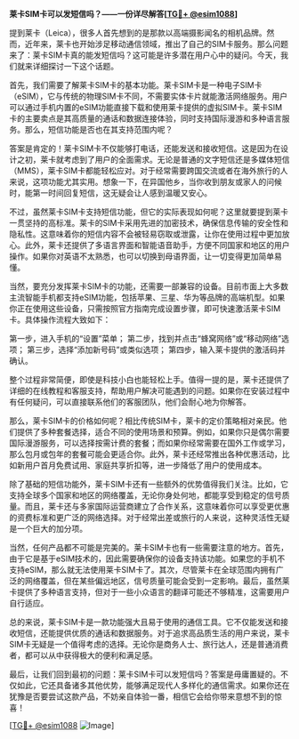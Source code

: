 **莱卡SIM卡可以发短信吗？——一份详尽解答[[TG💪+ @esim1088](https://t.me/s/esim1088)]**

提到莱卡（Leica），很多人首先想到的是那款以高端摄影闻名的相机品牌。然而，近年来，莱卡也开始涉足移动通信领域，推出了自己的SIM卡服务。那么问题来了：莱卡SIM卡真的能发短信吗？这可能是许多潜在用户心中的疑问。今天，我们就来详细探讨一下这个话题。

首先，我们需要了解莱卡SIM卡的基本功能。莱卡SIM卡是一种电子SIM卡（eSIM），它与传统的物理SIM卡不同，不需要实体卡片就能激活网络服务。用户可以通过手机内置的eSIM功能直接下载和使用莱卡提供的虚拟SIM卡。莱卡SIM卡的主要卖点是其高质量的通话和数据连接体验，同时支持国际漫游和多种语言服务。那么，短信功能是否也在其支持范围内呢？

答案是肯定的！莱卡SIM卡不仅能够打电话，还能发送和接收短信。这是因为在设计之初，莱卡就考虑到了用户的全面需求。无论是普通的文字短信还是多媒体短信（MMS），莱卡SIM卡都能轻松应对。对于经常需要跨国交流或者在海外旅行的人来说，这项功能尤其实用。想象一下，在异国他乡，当你收到朋友或家人的问候时，能第一时间回复短信，这无疑会让人感到温暖又安心。

不过，虽然莱卡SIM卡支持短信功能，但它的实际表现如何呢？这里就要提到莱卡一贯坚持的高标准。莱卡的SIM卡采用先进的加密技术，确保信息传输的安全性和隐私性。这意味着你的短信内容不会被轻易窃取或泄露，让你在使用过程中更加放心。此外，莱卡还提供了多语言界面和智能语音助手，方便不同国家和地区的用户操作。如果你对英语不太熟悉，也可以切换到母语界面，让一切变得更加简单易懂。

当然，要充分发挥莱卡SIM卡的功能，还需要一部兼容的设备。目前市面上大多数主流智能手机都支持eSIM功能，包括苹果、三星、华为等品牌的高端机型。如果你正在使用这些设备，只需按照官方指南完成设置步骤，即可快速激活莱卡SIM卡。具体操作流程大致如下：

第一步，进入手机的“设置”菜单；
第二步，找到并点击“蜂窝网络”或“移动网络”选项；
第三步，选择“添加新号码”或类似选项；
第四步，输入莱卡提供的激活码并确认。

整个过程非常简便，即使是科技小白也能轻松上手。值得一提的是，莱卡还提供了详细的在线教程和客服支持，帮助用户解决可能遇到的问题。如果你在安装过程中有任何疑问，可以直接联系他们的客服团队，他们会耐心地为你解答。

那么，莱卡SIM卡的价格如何呢？相比传统SIM卡，莱卡的定价策略相对亲民。他们提供了多种套餐选择，适合不同的使用场景和预算。例如，如果你只是偶尔需要国际漫游服务，可以选择按需计费的套餐；而如果你经常需要在国外工作或学习，那么包月或包年的套餐可能会更适合你。此外，莱卡还经常推出各种优惠活动，比如新用户首月免费试用、家庭共享折扣等，进一步降低了用户的使用成本。

除了基础的短信功能外，莱卡SIM卡还有一些额外的优势值得我们关注。比如，它支持全球多个国家和地区的网络覆盖，无论你身处何地，都能享受到稳定的信号质量。而且，莱卡还与多家国际运营商建立了合作关系，这意味着你可以享受更优惠的资费标准和更广泛的网络选择。对于经常出差或旅行的人来说，这种灵活性无疑是一个巨大的加分项。

当然，任何产品都不可能是完美的。莱卡SIM卡也有一些需要注意的地方。首先，由于它是基于eSIM技术的，因此需要确保你的设备支持该功能。如果您的手机不支持eSIM，那么就无法使用莱卡SIM卡了。其次，尽管莱卡在全球范围内拥有广泛的网络覆盖，但在某些偏远地区，信号质量可能会受到一定影响。最后，虽然莱卡提供了多种语言支持，但对于一些小众语言的翻译可能还不够精准，这需要用户自行适应。

总的来说，莱卡SIM卡是一款功能强大且易于使用的通信工具。它不仅能发送和接收短信，还能提供优质的通话和数据服务。对于追求高品质生活的用户来说，莱卡SIM卡无疑是一个值得考虑的选择。无论你是商务人士、旅行达人，还是普通消费者，都可以从中获得极大的便利和满足感。

最后，让我们回到最初的问题：莱卡SIM卡可以发短信吗？答案是毋庸置疑的。不仅如此，它还具备诸多其他优势，能够满足现代人多样化的通信需求。如果你还在犹豫是否要尝试这款产品，不妨亲自体验一番，相信它会给你带来意想不到的惊喜！

[[TG💪+ @esim1088](https://t.me/s/esim1088) ![Image](https://i.postimg.cc/4NQfJmqS/Snipaste-2025-05-13-00-14-12.png)]